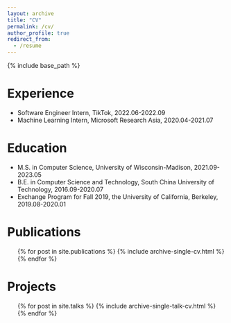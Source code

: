 ```yaml
---
layout: archive
title: "CV"
permalink: /cv/
author_profile: true
redirect_from:
  - /resume
---
```


{% include base_path %}

Experience
======
* Software Engineer Intern, TikTok, 2022.06-2022.09
* Machine Learning Intern, Microsoft Research Asia, 2020.04-2021.07

Education
======
* M.S. in Computer Science, University of Wisconsin-Madison, 2021.09-2023.05
* B.E. in Computer Science and Technology, South China University of Technology, 2016.09-2020.07
* Exchange Program for Fall 2019, the University of California, Berkeley, 2019.08-2020.01
  
Publications
======
  <ul>{% for post in site.publications %}
    {% include archive-single-cv.html %}
  {% endfor %}</ul>
  
Projects
======
  <ul>{% for post in site.talks %}
    {% include archive-single-talk-cv.html %}
  {% endfor %}</ul>
